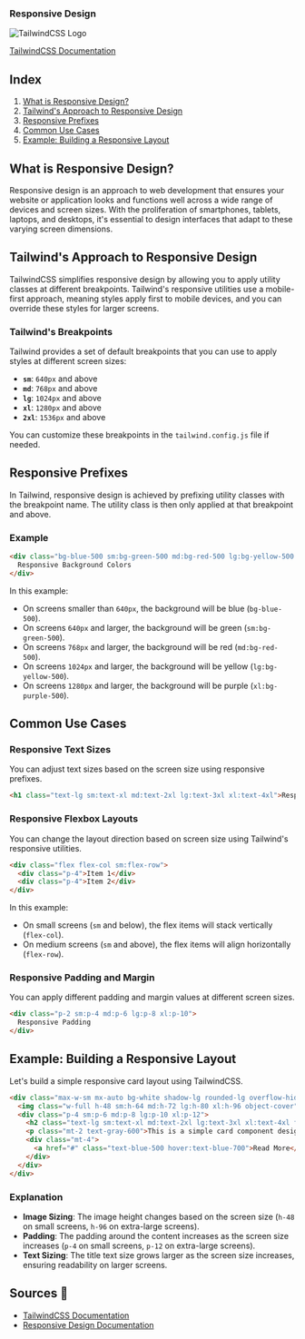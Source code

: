 ### Responsive Design

![TailwindCSS Logo](https://upload.wikimedia.org/wikipedia/commons/thumb/d/d5/Tailwind_CSS_Logo.svg/1024px-Tailwind_CSS_Logo.svg.png)

[TailwindCSS Documentation](https://tailwindcss.com/docs)

## Index
1. [What is Responsive Design?](#what-is-responsive-design)
2. [Tailwind's Approach to Responsive Design](#tailwinds-approach-to-responsive-design)
3. [Responsive Prefixes](#responsive-prefixes)
4. [Common Use Cases](#common-use-cases)
5. [Example: Building a Responsive Layout](#example-building-a-responsive-layout)

## What is Responsive Design?

Responsive design is an approach to web development that ensures your website or application looks and functions well across a wide range of devices and screen sizes. With the proliferation of smartphones, tablets, laptops, and desktops, it's essential to design interfaces that adapt to these varying screen dimensions.

## Tailwind's Approach to Responsive Design

TailwindCSS simplifies responsive design by allowing you to apply utility classes at different breakpoints. Tailwind's responsive utilities use a mobile-first approach, meaning styles apply first to mobile devices, and you can override these styles for larger screens.

### Tailwind's Breakpoints

Tailwind provides a set of default breakpoints that you can use to apply styles at different screen sizes:

- **`sm`**: `640px` and above
- **`md`**: `768px` and above
- **`lg`**: `1024px` and above
- **`xl`**: `1280px` and above
- **`2xl`**: `1536px` and above

You can customize these breakpoints in the `tailwind.config.js` file if needed.

## Responsive Prefixes

In Tailwind, responsive design is achieved by prefixing utility classes with the breakpoint name. The utility class is then only applied at that breakpoint and above.

### Example

```html
<div class="bg-blue-500 sm:bg-green-500 md:bg-red-500 lg:bg-yellow-500 xl:bg-purple-500">
  Responsive Background Colors
</div>
```

In this example:
- On screens smaller than `640px`, the background will be blue (`bg-blue-500`).
- On screens `640px` and larger, the background will be green (`sm:bg-green-500`).
- On screens `768px` and larger, the background will be red (`md:bg-red-500`).
- On screens `1024px` and larger, the background will be yellow (`lg:bg-yellow-500`).
- On screens `1280px` and larger, the background will be purple (`xl:bg-purple-500`).

## Common Use Cases

### Responsive Text Sizes

You can adjust text sizes based on the screen size using responsive prefixes.

```html
<h1 class="text-lg sm:text-xl md:text-2xl lg:text-3xl xl:text-4xl">Responsive Text</h1>
```

### Responsive Flexbox Layouts

You can change the layout direction based on screen size using Tailwind's responsive utilities.

```html
<div class="flex flex-col sm:flex-row">
  <div class="p-4">Item 1</div>
  <div class="p-4">Item 2</div>
</div>
```

In this example:
- On small screens (`sm` and below), the flex items will stack vertically (`flex-col`).
- On medium screens (`sm` and above), the flex items will align horizontally (`flex-row`).

### Responsive Padding and Margin

You can apply different padding and margin values at different screen sizes.

```html
<div class="p-2 sm:p-4 md:p-6 lg:p-8 xl:p-10">
  Responsive Padding
</div>
```

## Example: Building a Responsive Layout

Let's build a simple responsive card layout using TailwindCSS.

```html
<div class="max-w-sm mx-auto bg-white shadow-lg rounded-lg overflow-hidden">
  <img class="w-full h-48 sm:h-64 md:h-72 lg:h-80 xl:h-96 object-cover" src="https://via.placeholder.com/400" alt="Example Image">
  <div class="p-4 sm:p-6 md:p-8 lg:p-10 xl:p-12">
    <h2 class="text-lg sm:text-xl md:text-2xl lg:text-3xl xl:text-4xl font-bold text-gray-800">Responsive Card Title</h2>
    <p class="mt-2 text-gray-600">This is a simple card component designed with TailwindCSS. It adjusts its layout and sizing based on the screen size, providing a responsive and adaptive user experience.</p>
    <div class="mt-4">
      <a href="#" class="text-blue-500 hover:text-blue-700">Read More</a>
    </div>
  </div>
</div>
```

### Explanation

- **Image Sizing**: The image height changes based on the screen size (`h-48` on small screens, `h-96` on extra-large screens).
- **Padding**: The padding around the content increases as the screen size increases (`p-4` on small screens, `p-12` on extra-large screens).
- **Text Sizing**: The title text size grows larger as the screen size increases, ensuring readability on larger screens.

## Sources 📖
- [TailwindCSS Documentation](https://tailwindcss.com/docs)
- [Responsive Design Documentation](https://developer.mozilla.org/en-US/docs/Learn/CSS/CSS_layout/Responsive_Design)
